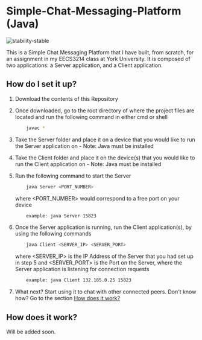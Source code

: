 # Simple-Chat-Messaging-Platform (Java) 
 ![stability-stable](https://img.shields.io/badge/stability-stable-green.svg)

This is a Simple Chat Messaging Platform that I have built, from scratch, for an assignment in my EECS3214 class at York University.
It is composed of two applications: a Server application, and a Client application.



## <a name='SetUp'></a>How do I set it up?
  1. Download the contents of this Repository
  2. Once downloaded, go to the root directory of where the project files are located and run the following command in either cmd or shell
      ```sh
          javac *
      ```
    
  3. Take the Server folder and place it on a device that you would like to run the Server application on
    - Note: Java must be installed
    
  4. Take the Client folder and place it on the device(s) that you would like to run the Client application on 
    - Note: Java must be installed
  
  5. Run the following command to start the Server
      ```sh 
          java Server <PORT_NUMBER>
      ```
        where <PORT_NUMBER> would correspond to a free port on your device
      ```sh
          example: java Server 15823
      ```
      
  6. Once the Server application is running, run the Client application(s), by using the following commands
      ```sh 
          java Client <SERVER_IP> <SERVER_PORT>
      ```
        where <SERVER_IP> is the IP Address of the Server that you had set up in step 5
        and <SERVER_PORT> is the Port on the Server, where the Server application is listening for connection requests
      ```sh
          example: java Client 132.185.0.25 15823
      ```
  
  7. What next? Start using it to chat with other connected peers.
     Don't know how? Go to the section [How does it work?](#HowItWorks)
  
  
  ## <a name='HowItWorks'></a>How does it work?
  Will be added soon.
